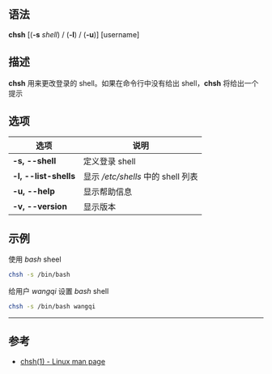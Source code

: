 ## 语法

**chsh** [(**-s** *shell*) / (**-l**) / (**-u**)] [username]

## 描述

**chsh** 用来更改登录的 shell。如果在命令行中没有给出 shell，**chsh** 将给出一个提示

## 选项

| 选项 | 说明 |
| --- | --- |
| **-s, --shell** | 定义登录 shell |
| **-l, --list-shells** | 显示 */etc/shells* 中的 shell 列表 |
| **-u, --help** | 显示帮助信息 |
| **-v, --version** | 显示版本 |

## 示例

使用 *bash* sheel

```bash
chsh -s /bin/bash
```

给用户 *wangqi* 设置 *bash* shell

```bash
chsh -s /bin/bash wangqi
```

---

## 参考

- [chsh(1) - Linux man page](https://linux.die.net/man/1/chsh)